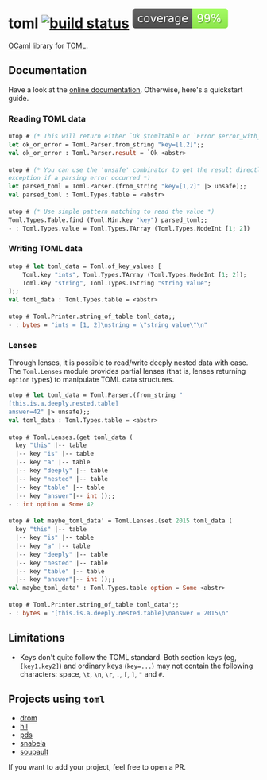 # toml [![build status](https://github.com/ocaml-toml/to.ml/workflows/build/badge.svg)](https://github.com/ocaml-toml/to.ml/actions) [![coverage percentage](https://raw.githubusercontent.com/ocaml-toml/To.ml/gh-pages/coverage/badge.svg)](https://ocaml-toml.github.io/To.ml/coverage/)

[OCaml] library for [TOML].

## Documentation

Have a look at the [online documentation]. Otherwise, here's a quickstart guide.

### Reading TOML data

```ocaml
utop # (* This will return either `Ok $tomltable or `Error $error_with_location *)
let ok_or_error = Toml.Parser.from_string "key=[1,2]";;
val ok_or_error : Toml.Parser.result = `Ok <abstr> 

utop # (* You can use the 'unsafe' combinator to get the result directly, or an
exception if a parsing error occurred *)
let parsed_toml = Toml.Parser.(from_string "key=[1,2]" |> unsafe);;
val parsed_toml : Toml.Types.table = <abstr>

utop # (* Use simple pattern matching to read the value *)
Toml.Types.Table.find (Toml.Min.key "key") parsed_toml;;
- : Toml.Types.value = Toml.Types.TArray (Toml.Types.NodeInt [1; 2])
```

### Writing TOML data

```ocaml
utop # let toml_data = Toml.of_key_values [
    Toml.key "ints", Toml.Types.TArray (Toml.Types.NodeInt [1; 2]);
    Toml.key "string", Toml.Types.TString "string value";
];;
val toml_data : Toml.Types.table = <abstr>

utop # Toml.Printer.string_of_table toml_data;;
- : bytes = "ints = [1, 2]\nstring = \"string value\"\n"
```

### Lenses

Through lenses, it is possible to read/write deeply nested data with ease.
The `Toml.Lenses` module provides partial lenses (that is, lenses returning
`option` types) to manipulate TOML data structures.

```ocaml
utop # let toml_data = Toml.Parser.(from_string "
[this.is.a.deeply.nested.table]
answer=42" |> unsafe);;
val toml_data : Toml.Types.table = <abstr>

utop # Toml.Lenses.(get toml_data (
  key "this" |-- table
  |-- key "is" |-- table
  |-- key "a" |-- table
  |-- key "deeply" |-- table
  |-- key "nested" |-- table
  |-- key "table" |-- table
  |-- key "answer"|-- int ));;
- : int option = Some 42

utop # let maybe_toml_data' = Toml.Lenses.(set 2015 toml_data (
  key "this" |-- table
  |-- key "is" |-- table
  |-- key "a" |-- table
  |-- key "deeply" |-- table
  |-- key "nested" |-- table
  |-- key "table" |-- table
  |-- key "answer"|-- int ));;
val maybe_toml_data' : Toml.Types.table option = Some <abstr>

utop # Toml.Printer.string_of_table toml_data';;
- : bytes = "[this.is.a.deeply.nested.table]\nanswer = 2015\n"

```

## Limitations

* Keys don't quite follow the TOML standard. Both section keys (eg,
`[key1.key2]`) and ordinary keys (`key=...`) may not contain the
following characters: space, `\t`, `\n`, `\r`, `.`, `[`, `]`, `"` and `#`.

## Projects using `toml`

- [drom]
- [hll]
- [pds]
- [snabela]
- [soupault]

If you want to add your project, feel free to open a PR.

[drom]: https://ocamlpro.github.io/drom
[hll]: https://hg.sr.ht/~mmatalka/hll
[OCaml]: https://ocaml.org
[online documentation]: https://ocaml-toml.github.io/To.ml
[pds]: https://hg.sr.ht/~mmatalka/pds
[snabela]: https://bitbucket.org/acslab/snabela
[soupault]: https://soupault.neocities.org
[TOML]: https://toml.io
